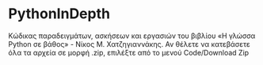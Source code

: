 # PythonInDepth
Κώδικας παραδειγμάτων, ασκήσεων και εργασιών του βιβλίου «Η γλώσσα Python σε βάθος» - Νίκος Μ. Χατζηγιαννάκης.
Αν θέλετε να κατεβάσετε όλα τα αρχεία σε μορφή .zip, επιλέξτε από το μενού Code/Download Zip
